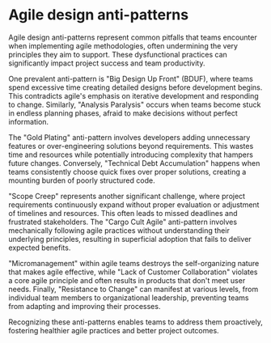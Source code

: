 # Agile design anti-patterns

Agile design anti-patterns represent common pitfalls that teams encounter when implementing agile methodologies, often undermining the very principles they aim to support. These dysfunctional practices can significantly impact project success and team productivity.

One prevalent anti-pattern is "Big Design Up Front" (BDUF), where teams spend excessive time creating detailed designs before development begins. This contradicts agile's emphasis on iterative development and responding to change. Similarly, "Analysis Paralysis" occurs when teams become stuck in endless planning phases, afraid to make decisions without perfect information.

The "Gold Plating" anti-pattern involves developers adding unnecessary features or over-engineering solutions beyond requirements. This wastes time and resources while potentially introducing complexity that hampers future changes. Conversely, "Technical Debt Accumulation" happens when teams consistently choose quick fixes over proper solutions, creating a mounting burden of poorly structured code.

"Scope Creep" represents another significant challenge, where project requirements continuously expand without proper evaluation or adjustment of timelines and resources. This often leads to missed deadlines and frustrated stakeholders. The "Cargo Cult Agile" anti-pattern involves mechanically following agile practices without understanding their underlying principles, resulting in superficial adoption that fails to deliver expected benefits.

"Micromanagement" within agile teams destroys the self-organizing nature that makes agile effective, while "Lack of Customer Collaboration" violates a core agile principle and often results in products that don't meet user needs. Finally, "Resistance to Change" can manifest at various levels, from individual team members to organizational leadership, preventing teams from adapting and improving their processes.

Recognizing these anti-patterns enables teams to address them proactively, fostering healthier agile practices and better project outcomes.
